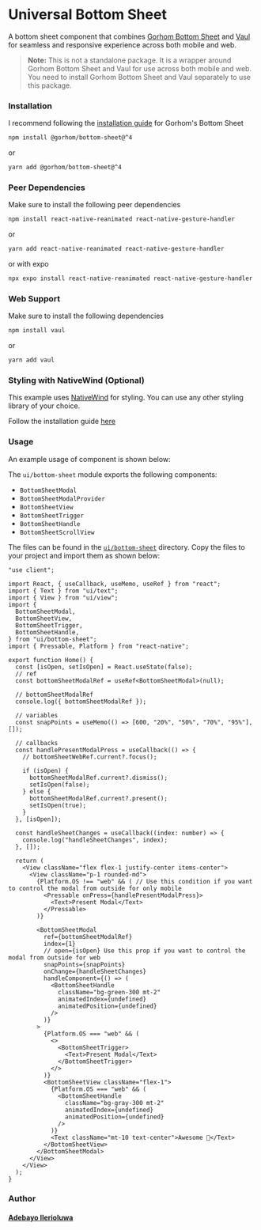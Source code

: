 # Universal Bottom Sheet
A bottom sheet component that combines [Gorhom Bottom Sheet](https://github.com/gorhom/react-native-bottom-sheet) and [Vaul](https://github.com/emilkowalski/vaul) for seamless and responsive experience across both mobile and web.


> **Note:** This is not a standalone package. It is a wrapper around Gorhom Bottom Sheet and Vaul for use across both mobile and web. You need to install Gorhom Bottom Sheet and Vaul separately to use this package.


### Installation
I recommend following the [installation guide](https://ui.gorhom.dev/components/bottom-sheet/) for Gorhom's Bottom Sheet

```bash
npm install @gorhom/bottom-sheet@^4
```
or
```bash
yarn add @gorhom/bottom-sheet@^4

```
### Peer Dependencies
Make sure to install the following peer dependencies
```bash
npm install react-native-reanimated react-native-gesture-handler
```
or
```bash
yarn add react-native-reanimated react-native-gesture-handler
```
or with expo
```bash
npx expo install react-native-reanimated react-native-gesture-handler
```
### Web Support
Make sure to install the following dependencies
```bash
npm install vaul
```
or
```bash
yarn add vaul
```

### Styling with NativeWind (Optional)

This example uses [NativeWind](https://www.nativewind.dev/v4/overview/) for styling. You can use any other styling library of your choice.

Follow the installation guide [here](https://www.nativewind.dev/v4/getting-started/react-native)


### Usage
An example usage of component is shown below:

The `ui/bottom-sheet` module exports the following components:

- `BottomSheetModal`
- `BottomSheetModalProvider`
- `BottomSheetView`
- `BottomSheetTrigger`
- `BottomSheetHandle`
- `BottomSheetScrollView`


The files can be found in the [`ui/bottom-sheet`](https://github.com/adebayoileri/universal-bottom-sheet/tree/main/packages/ui/bottom-sheet) directory. Copy the files to your project and import them as shown below:

```tsx
"use client";

import React, { useCallback, useMemo, useRef } from "react";
import { Text } from "ui/text";
import { View } from "ui/view";
import {
  BottomSheetModal,
  BottomSheetView,
  BottomSheetTrigger,
  BottomSheetHandle,
} from "ui/bottom-sheet";
import { Pressable, Platform } from "react-native";

export function Home() {
  const [isOpen, setIsOpen] = React.useState(false);
  // ref
  const bottomSheetModalRef = useRef<BottomSheetModal>(null);

  // bottomSheetModalRef
  console.log({ bottomSheetModalRef });

  // variables
  const snapPoints = useMemo(() => [600, "20%", "50%", "70%", "95%"], []);

  // callbacks
  const handlePresentModalPress = useCallback(() => {
    // bottomSheetWebRef.current?.focus();

    if (isOpen) {
      bottomSheetModalRef.current?.dismiss();
      setIsOpen(false);
    } else {
      bottomSheetModalRef.current?.present();
      setIsOpen(true);
    }
  }, [isOpen]);

  const handleSheetChanges = useCallback((index: number) => {
    console.log("handleSheetChanges", index);
  }, []);

  return (
    <View className="flex flex-1 justify-center items-center">
      <View className="p-1 rounded-md">
        {Platform.OS !== "web" && ( // Use this condition if you want to control the modal from outside for only mobile
          <Pressable onPress={handlePresentModalPress}>
            <Text>Present Modal</Text>
          </Pressable>
        )}

        <BottomSheetModal
          ref={bottomSheetModalRef}
          index={1}
          // open={isOpen} Use this prop if you want to control the modal from outside for web 
          snapPoints={snapPoints}
          onChange={handleSheetChanges}
          handleComponent={() => (
            <BottomSheetHandle
              className="bg-green-300 mt-2"
              animatedIndex={undefined}
              animatedPosition={undefined}
            />
          )}
        >
          {Platform.OS === "web" && (
            <>
              <BottomSheetTrigger>
                <Text>Present Modal</Text>
              </BottomSheetTrigger>
            </>
          )}
          <BottomSheetView className="flex-1">
            {Platform.OS === "web" && (
              <BottomSheetHandle
                className="bg-gray-300 mt-2"
                animatedIndex={undefined}
                animatedPosition={undefined}
              />
            )}
            <Text className="mt-10 text-center">Awesome 🎉</Text>
          </BottomSheetView>
        </BottomSheetModal>
      </View>
    </View>
  );
}

```
### Author

#### [Adebayo Ilerioluwa](https://github.com/adebayoileri)